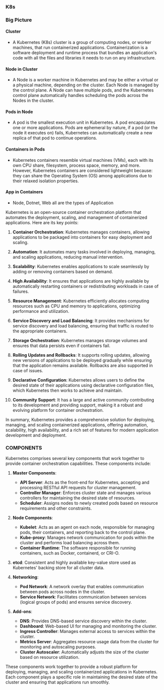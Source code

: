 ### K8s

### Big Picture

#### Cluster
- A Kubernetes (K8s) cluster is a group of computing nodes, or worker machines, that run containerized applications. Containerization is a software deployment and runtime process that bundles an application's code with all the files and libraries it needs to run on any infrastructure.

#### Node in Cluster
- A Node is a worker machine in Kubernetes and may be either a virtual or a physical machine, depending on the cluster. Each Node is managed by the control plane. A Node can have multiple pods, and the Kubernetes control plane automatically handles scheduling the pods across the Nodes in the cluster.

#### Pods in Node
- A pod is the smallest execution unit in Kubernetes. A pod encapsulates one or more applications. Pods are ephemeral by nature, if a pod (or the node it executes on) fails, Kubernetes can automatically create a new replica of that pod to continue operations.

#### Containers in Pods
- Kubernetes containers resemble virtual machines (VMs), each with its own CPU share, filesystem, process space, memory, and more. However, Kubernetes containers are considered lightweight because: they can share the Operating System (OS) among applications due to their relaxed isolation properties.

#### App in Containers
- Node, Dotnet, Web all are the types of Application


Kubernetes is an open-source container orchestration platform that automates the deployment, scaling, and management of containerized applications. Here are its key points:

1. **Container Orchestration**: Kubernetes manages containers, allowing applications to be packaged into containers for easy deployment and scaling.

2. **Automation**: It automates many tasks involved in deploying, managing, and scaling applications, reducing manual intervention.

3. **Scalability**: Kubernetes enables applications to scale seamlessly by adding or removing containers based on demand.

4. **High Availability**: It ensures that applications are highly available by automatically restarting containers or redistributing workloads in case of failures.

5. **Resource Management**: Kubernetes efficiently allocates computing resources such as CPU and memory to applications, optimizing performance and utilization.

6. **Service Discovery and Load Balancing**: It provides mechanisms for service discovery and load balancing, ensuring that traffic is routed to the appropriate containers.

7. **Storage Orchestration**: Kubernetes manages storage volumes and ensures that data persists even if containers fail.

8. **Rolling Updates and Rollbacks**: It supports rolling updates, allowing new versions of applications to be deployed gradually while ensuring that the application remains available. Rollbacks are also supported in case of issues.

9. **Declarative Configuration**: Kubernetes allows users to define the desired state of their applications using declarative configuration files, which Kubernetes then works to achieve and maintain.

10. **Community Support**: It has a large and active community contributing to its development and providing support, making it a robust and evolving platform for container orchestration.

In summary, Kubernetes provides a comprehensive solution for deploying, managing, and scaling containerized applications, offering automation, scalability, high availability, and a rich set of features for modern application development and deployment.

### COMPONENTS

Kubernetes comprises several key components that work together to provide container orchestration capabilities. These components include:

1. **Master Components**:
   - **API Server**: Acts as the front-end for Kubernetes, accepting and processing RESTful API requests for cluster management.
   - **Controller Manager**: Enforces cluster state and manages various controllers for maintaining the desired state of resources.
   - **Scheduler**: Assigns nodes to newly created pods based on resource requirements and other constraints.

2. **Node Components**:
   - **Kubelet**: Acts as an agent on each node, responsible for managing pods, their containers, and reporting back to the control plane.
   - **Kube-proxy**: Manages network communication for pods within the cluster and performs load balancing across them.
   - **Container Runtime**: The software responsible for running containers, such as Docker, containerd, or CRI-O.

3. **etcd**: Consistent and highly available key-value store used as Kubernetes' backing store for all cluster data.

4. **Networking**:
   - **Pod Network**: A network overlay that enables communication between pods across nodes in the cluster.
   - **Service Network**: Facilitates communication between services (logical groups of pods) and ensures service discovery.

5. **Add-ons**:
   - **DNS**: Provides DNS-based service discovery within the cluster.
   - **Dashboard**: Web-based UI for managing and monitoring the cluster.
   - **Ingress Controller**: Manages external access to services within the cluster.
   - **Metrics Server**: Aggregates resource usage data from the cluster for monitoring and autoscaling purposes.
   - **Cluster Autoscaler**: Automatically adjusts the size of the cluster based on resource utilization.

These components work together to provide a robust platform for deploying, managing, and scaling containerized applications in Kubernetes. Each component plays a specific role in maintaining the desired state of the cluster and ensuring that applications run smoothly.